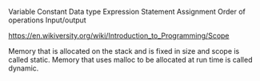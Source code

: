 Variable
Constant
Data type
Expression
Statement
Assignment
Order of operations
Input/output


https://en.wikiversity.org/wiki/Introduction_to_Programming/Scope

Memory that is allocated on the stack and is fixed in size and scope is called static. Memory that uses malloc to be allocated at run time is called dynamic.


